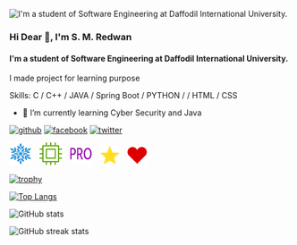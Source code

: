 
![I'm a student of Software Engineering at Daffodil International University.](https://scontent.fdac151-1.fna.fbcdn.net/v/t39.30808-6/350803414_6554235037973972_1719601455454225281_n.jpg?_nc_cat=102&ccb=1-7&_nc_sid=a2f6c7&_nc_ohc=LsKbr0a-aBUAX_UTuEf&_nc_ht=scontent.fdac151-1.fna&oh=00_AfDWDELQW9vsyJQnawiYqiY93GZyQ3oeTv_XGRhIBVfqFw&oe=651B4A25)

### Hi Dear 👋, I'm S. M. Redwan
#### I'm a student of Software Engineering at Daffodil International University.
I made project for learning purpose

Skills: C / C++ / JAVA / Spring Boot / PYTHON / / HTML / CSS

- 🌱 I’m currently learning Cyber Security and Java 


[<img src='https://cdn.jsdelivr.net/npm/simple-icons@3.0.1/icons/github.svg' alt='github' height='40'>](https://github.com/redwanpp)  [<img src='https://cdn.jsdelivr.net/npm/simple-icons@3.0.1/icons/facebook.svg' alt='facebook' height='40'>](https://www.facebook.com/smredwan.mondol.1)  [<img src='https://cdn.jsdelivr.net/npm/simple-icons@3.0.1/icons/twitter.svg' alt='twitter' height='40'>](https://twitter.com/ar0x01)  

<a href='https://archiveprogram.github.com/'><img src='https://raw.githubusercontent.com/acervenky/animated-github-badges/master/assets/acbadge.gif' width='40' height='40'></a> <a href='https://docs.github.com/en/developers'><img src='https://raw.githubusercontent.com/acervenky/animated-github-badges/master/assets/devbadge.gif' width='40' height='40'></a> <a href='https://github.com/pricing'><img src='https://raw.githubusercontent.com/acervenky/animated-github-badges/master/assets/pro.gif' width='40' height='40'></a> <a href='https://stars.github.com/'><img src='https://raw.githubusercontent.com/acervenky/animated-github-badges/master/assets/starbadge.gif' width='35' height='35'></a> <a href='https://docs.github.com/en/github/supporting-the-open-source-community-with-github-sponsors'><img src='https://raw.githubusercontent.com/acervenky/animated-github-badges/master/assets/sponsorbadge.gif' width='35' height='35'></a> 

[![trophy](https://github-profile-trophy.vercel.app/?username=redwanpp)](https://github.com/ryo-ma/github-profile-trophy)

[![Top Langs](https://github-readme-stats.vercel.app/api/top-langs/?username=redwanpp)](https://github.com/anuraghazra/github-readme-stats)

![GitHub stats](https://github-readme-stats.vercel.app/api?username=redwanpp&show_icons=true)  
 
![GitHub streak stats](https://streak-stats.demolab.com/?user=redwanpp)  

